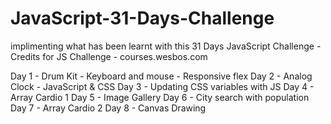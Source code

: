 # JavaScript-31-Days-Challenge

implimenting what has been learnt with this 31 Days JavaScript Challenge - Credits for JS Challenge - courses.wesbos.com

Day 1 - Drum Kit - Keyboard and mouse - Responsive flex
Day 2 - Analog Clock - JavaScript & CSS
Day 3 - Updating CSS variables with JS
Day 4 - Array Cardio 1
Day 5 - Image Gallery
Day 6 - City search with population
Day 7 - Array Cardio 2
Day 8 - Canvas Drawing
